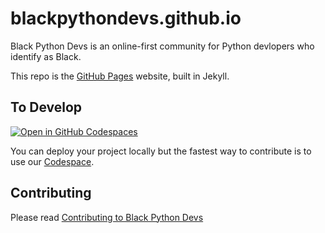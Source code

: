 # blackpythondevs.github.io

Black Python Devs is an online-first community for Python devlopers who identify as Black.

This repo is the [GitHub Pages](https://pages.github.com/) website, built in Jekyll.

## To Develop

[![Open in GitHub Codespaces](https://github.com/codespaces/badge.svg)](https://codespaces.new/BlackPythonDevs/blackpythondevs.github.io)

You can deploy your project locally but the fastest way to contribute is to use our [Codespace](https://github.com/features/codespaces/).

## Contributing

Please read [Contributing to Black Python Devs](CONTRIBUTING.md)
